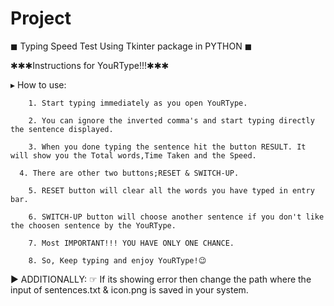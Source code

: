 # Project
◼︎ Typing Speed Test Using Tkinter package in PYTHON ◼︎

✱✱✱Instructions for YouRType!!!✱✱✱
 
 ▸ How to use:
 
		1. Start typing immediately as you open YouRType.
	
		2. You can ignore the inverted comma's and start typing directly the sentence displayed.
	
		3. When you done typing the sentence hit the button RESULT. It will show you the Total words,Time Taken and the Speed.
	
	  4. There are other two buttons;RESET & SWITCH-UP. 
	
		5. RESET button will clear all the words you have typed in entry bar.
	
		6. SWITCH-UP button will choose another sentence if you don't like the choosen sentence by the YouRType.
	
		7. Most IMPORTANT!!! YOU HAVE ONLY ONE CHANCE.
	
		8. So, Keep typing and enjoy YouRType!😉		

► ADDITIONALLY:
    ☞ If its showing error then change the path where the input of sentences.txt & icon.png is saved in your system.   
